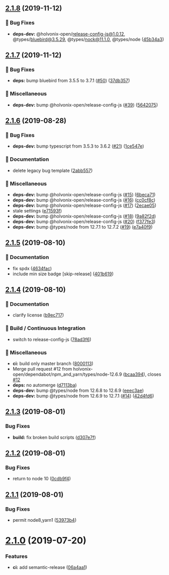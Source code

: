 ## [2.1.8](https://github.com/holvonix-open/request-stream-promise/compare/v2.1.7...v2.1.8) (2019-11-12)


### 🐛 Bug Fixes

* **deps-dev:** @holvonix-open/release-config-js@1.0.12, @types/bluebird@3.5.29, @types/nock@11.1.0, @types/node ([45b34a3](https://github.com/holvonix-open/request-stream-promise/commit/45b34a3))

## [2.1.7](https://github.com/holvonix-open/request-stream-promise/compare/v2.1.6...v2.1.7) (2019-11-12)


### 🐛 Bug Fixes

* **deps:** bump bluebird from 3.5.5 to 3.7.1 ([#50](https://github.com/holvonix-open/request-stream-promise/issues/50)) ([37db357](https://github.com/holvonix-open/request-stream-promise/commit/37db357))


### 🧦 Miscellaneous

* **deps-dev:** bump @holvonix-open/release-config-js ([#39](https://github.com/holvonix-open/request-stream-promise/issues/39)) ([5642075](https://github.com/holvonix-open/request-stream-promise/commit/5642075))

## [2.1.6](https://github.com/holvonix-open/request-stream-promise/compare/v2.1.5...v2.1.6) (2019-08-28)


### 🐛 Bug Fixes

* **deps-dev:** bump typescript from 3.5.3 to 3.6.2 ([#21](https://github.com/holvonix-open/request-stream-promise/issues/21)) ([1ce547e](https://github.com/holvonix-open/request-stream-promise/commit/1ce547e))


### 📖 Documentation

* delete legacy bug template ([2abb557](https://github.com/holvonix-open/request-stream-promise/commit/2abb557))


### 🧦 Miscellaneous

* **deps-dev:** bump @holvonix-open/release-config-js ([#15](https://github.com/holvonix-open/request-stream-promise/issues/15)) ([6beca71](https://github.com/holvonix-open/request-stream-promise/commit/6beca71))
* **deps-dev:** bump @holvonix-open/release-config-js ([#16](https://github.com/holvonix-open/request-stream-promise/issues/16)) ([cc0cf8c](https://github.com/holvonix-open/request-stream-promise/commit/cc0cf8c))
* **deps-dev:** bump @holvonix-open/release-config-js ([#17](https://github.com/holvonix-open/request-stream-promise/issues/17)) ([2ecae05](https://github.com/holvonix-open/request-stream-promise/commit/2ecae05))
* stale settings ([e71593f](https://github.com/holvonix-open/request-stream-promise/commit/e71593f))
* **deps-dev:** bump @holvonix-open/release-config-js ([#18](https://github.com/holvonix-open/request-stream-promise/issues/18)) ([9a82f2d](https://github.com/holvonix-open/request-stream-promise/commit/9a82f2d))
* **deps-dev:** bump @holvonix-open/release-config-js ([#20](https://github.com/holvonix-open/request-stream-promise/issues/20)) ([f377fe3](https://github.com/holvonix-open/request-stream-promise/commit/f377fe3))
* **deps-dev:** bump @types/node from 12.7.1 to 12.7.2 ([#19](https://github.com/holvonix-open/request-stream-promise/issues/19)) ([e7a40f9](https://github.com/holvonix-open/request-stream-promise/commit/e7a40f9))

## [2.1.5](https://github.com/holvonix-open/request-stream-promise/compare/v2.1.4...v2.1.5) (2019-08-10)


### 📖 Documentation

* fix spdx ([4634fac](https://github.com/holvonix-open/request-stream-promise/commit/4634fac))
* include min size badge [skip-release] ([401b619](https://github.com/holvonix-open/request-stream-promise/commit/401b619))

## [2.1.4](https://github.com/holvonix-open/request-stream-promise/compare/v2.1.3...v2.1.4) (2019-08-10)


### 📖 Documentation

* clarify license ([b9ec717](https://github.com/holvonix-open/request-stream-promise/commit/b9ec717))


### 🔧 Build / Continuous Integration

* switch to release-config-js ([78ad3f6](https://github.com/holvonix-open/request-stream-promise/commit/78ad3f6))


### 🧦 Miscellaneous

* **ci:** build only master branch ([8000113](https://github.com/holvonix-open/request-stream-promise/commit/8000113))
* Merge pull request #12 from holvonix-open/dependabot/npm_and_yarn/types/node-12.6.9 ([bcaa394](https://github.com/holvonix-open/request-stream-promise/commit/bcaa394)), closes [#12](https://github.com/holvonix-open/request-stream-promise/issues/12)
* **deps:** no automerge ([d7113ba](https://github.com/holvonix-open/request-stream-promise/commit/d7113ba))
* **deps-dev:** bump @types/node from 12.6.8 to 12.6.9 ([eeec3ae](https://github.com/holvonix-open/request-stream-promise/commit/eeec3ae))
* **deps-dev:** bump @types/node from 12.6.9 to 12.7.1 ([#14](https://github.com/holvonix-open/request-stream-promise/issues/14)) ([42d4fd6](https://github.com/holvonix-open/request-stream-promise/commit/42d4fd6))

## [2.1.3](https://github.com/holvonix-open/request-stream-promise/compare/v2.1.2...v2.1.3) (2019-08-01)


### Bug Fixes

* **build:** fix broken build scripts ([d307e7f](https://github.com/holvonix-open/request-stream-promise/commit/d307e7f))

## [2.1.2](https://github.com/holvonix-open/request-stream-promise/compare/v2.1.1...v2.1.2) (2019-08-01)


### Bug Fixes

* return to node 10 ([0cdb9f4](https://github.com/holvonix-open/request-stream-promise/commit/0cdb9f4))

## [2.1.1](https://github.com/holvonix-open/request-stream-promise/compare/v2.1.0...v2.1.1) (2019-08-01)


### Bug Fixes

* permit node8,yarn1 ([53973b4](https://github.com/holvonix-open/request-stream-promise/commit/53973b4))

# [2.1.0](https://github.com/holvonix-open/request-stream-promise/compare/v2.0.0...v2.1.0) (2019-07-20)


### Features

* **ci:** add semantic-release ([06a4aa1](https://github.com/holvonix-open/request-stream-promise/commit/06a4aa1))
